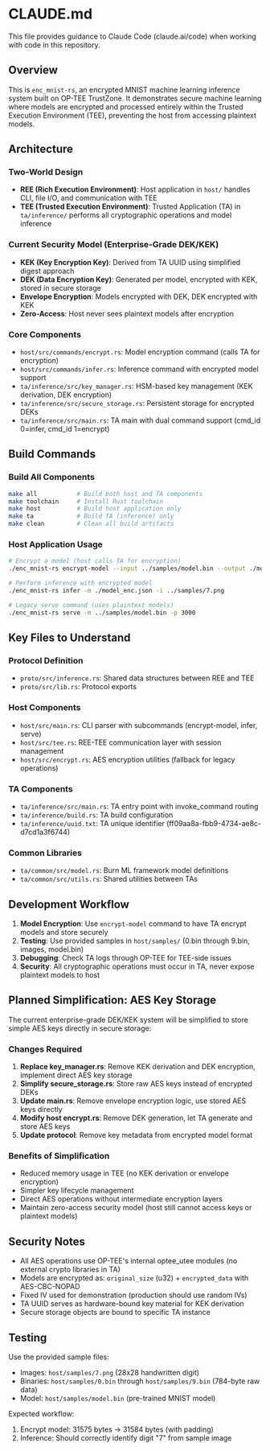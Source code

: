 # CLAUDE.md

This file provides guidance to Claude Code (claude.ai/code) when working with code in this repository.

## Overview

This is `enc_mnist-rs`, an encrypted MNIST machine learning inference system built on OP-TEE TrustZone. It demonstrates secure machine learning where models are encrypted and processed entirely within the Trusted Execution Environment (TEE), preventing the host from accessing plaintext models.

## Architecture

### Two-World Design
- **REE (Rich Execution Environment)**: Host application in `host/` handles CLI, file I/O, and communication with TEE
- **TEE (Trusted Execution Environment)**: Trusted Application (TA) in `ta/inference/` performs all cryptographic operations and model inference

### Current Security Model (Enterprise-Grade DEK/KEK)
- **KEK (Key Encryption Key)**: Derived from TA UUID using simplified digest approach
- **DEK (Data Encryption Key)**: Generated per model, encrypted with KEK, stored in secure storage
- **Envelope Encryption**: Models encrypted with DEK, DEK encrypted with KEK
- **Zero-Access**: Host never sees plaintext models after encryption

### Core Components
- `host/src/commands/encrypt.rs`: Model encryption command (calls TA for encryption)
- `host/src/commands/infer.rs`: Inference command with encrypted model support
- `ta/inference/src/key_manager.rs`: HSM-based key management (KEK derivation, DEK encryption)
- `ta/inference/src/secure_storage.rs`: Persistent storage for encrypted DEKs
- `ta/inference/src/main.rs`: TA main with dual command support (cmd_id 0=infer, cmd_id 1=encrypt)

## Build Commands

### Build All Components
```bash
make all           # Build both host and TA components
make toolchain     # Install Rust toolchain
make host          # Build host application only
make ta            # Build TA (inference) only
make clean         # Clean all build artifacts
```

### Host Application Usage
```bash
# Encrypt a model (host calls TA for encryption)
./enc_mnist-rs encrypt-model --input ../samples/model.bin --output ./model_enc.json

# Perform inference with encrypted model
./enc_mnist-rs infer -m ./model_enc.json -i ../samples/7.png

# Legacy serve command (uses plaintext models)
./enc_mnist-rs serve -m ../samples/model.bin -p 3000
```

## Key Files to Understand

### Protocol Definition
- `proto/src/inference.rs`: Shared data structures between REE and TEE
- `proto/src/lib.rs`: Protocol exports

### Host Components
- `host/src/main.rs`: CLI parser with subcommands (encrypt-model, infer, serve)
- `host/src/tee.rs`: REE-TEE communication layer with session management
- `host/src/encrypt.rs`: AES encryption utilities (fallback for legacy operations)

### TA Components
- `ta/inference/src/main.rs`: TA entry point with invoke_command routing
- `ta/inference/build.rs`: TA build configuration
- `ta/inference/uuid.txt`: TA unique identifier (ff09aa8a-fbb9-4734-ae8c-d7cd1a3f6744)

### Common Libraries
- `ta/common/src/model.rs`: Burn ML framework model definitions
- `ta/common/src/utils.rs`: Shared utilities between TAs

## Development Workflow

1. **Model Encryption**: Use `encrypt-model` command to have TA encrypt models and store securely
2. **Testing**: Use provided samples in `host/samples/` (0.bin through 9.bin, images, model.bin)
3. **Debugging**: Check TA logs through OP-TEE for TEE-side issues
4. **Security**: All cryptographic operations must occur in TA, never expose plaintext models to host

## Planned Simplification: AES Key Storage

The current enterprise-grade DEK/KEK system will be simplified to store simple AES keys directly in secure storage:

### Changes Required
1. **Replace key_manager.rs**: Remove KEK derivation and DEK encryption, implement direct AES key storage
2. **Simplify secure_storage.rs**: Store raw AES keys instead of encrypted DEKs
3. **Update main.rs**: Remove envelope encryption logic, use stored AES keys directly
4. **Modify host encrypt.rs**: Remove DEK generation, let TA generate and store AES keys
5. **Update protocol**: Remove key metadata from encrypted model format

### Benefits of Simplification
- Reduced memory usage in TEE (no KEK derivation or envelope encryption)
- Simpler key lifecycle management
- Direct AES operations without intermediate encryption layers
- Maintain zero-access security model (host still cannot access keys or plaintext models)

## Security Notes

- All AES operations use OP-TEE's internal optee_utee modules (no external crypto libraries in TA)
- Models are encrypted as: `original_size` (u32) + `encrypted_data` with AES-CBC-NOPAD
- Fixed IV used for demonstration (production should use random IVs)
- TA UUID serves as hardware-bound key material for KEK derivation
- Secure storage objects are bound to specific TA instance

## Testing

Use the provided sample files:
- Images: `host/samples/7.png` (28x28 handwritten digit)
- Binaries: `host/samples/0.bin` through `host/samples/9.bin` (784-byte raw data)
- Model: `host/samples/model.bin` (pre-trained MNIST model)

Expected workflow:
1. Encrypt model: 31575 bytes → 31584 bytes (with padding)
2. Inference: Should correctly identify digit "7" from sample image